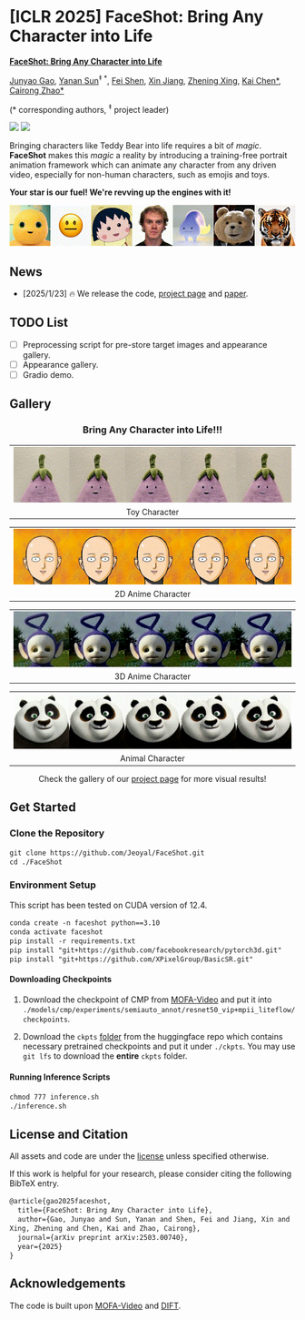 # [ICLR 2025] FaceShot: Bring Any Character into Life
[**FaceShot: Bring Any Character into Life**](https://arxiv.org/abs/2503.00740)

[Junyao Gao](https://jeoyal.github.io/home/), [Yanan Sun](https://scholar.google.com/citations?hl=zh-CN&user=6TA1oPkAAAAJ)<sup>&Dagger; *</sup>, [Fei Shen](https://muzishen.github.io/), [Xin Jiang](https://whitejiang.github.io/), [Zhening Xing](https://scholar.google.com/citations?user=sVYO0GYAAAAJ&hl=en), [Kai Chen*](https://chenkai.site/), [Cairong Zhao*](https://vill-lab.github.io/)

(* corresponding authors, <sup>&Dagger;</sup> project leader)

 <a href='https://www.arxiv.org/abs/2503.00740'><img src='https://img.shields.io/badge/arXiv-2503.00740-b31b1b.svg'></a> 
 <a href='https://faceshot2024.github.io/faceshot/'><img src='https://img.shields.io/badge/Project-Page-Green'></a> 

Bringing characters like Teddy Bear into life requires a bit of *magic*. **FaceShot** makes this *magic* a reality by introducing a training-free portrait animation framework which can animate
any character from any driven video, especially for non-human characters, such as emojis and toys.

**Your star is our fuel!  We're revving up the engines with it!**

<img src="__assets__/teaser.gif">

## News
- [2025/1/23] 🔥 We release the code, [project page](https://faceshot2024.github.io/faceshot/) and [paper](https://www.arxiv.org/abs/2503.00740).

## TODO List
- [ ] Preprocessing script for pre-store target images and appearance gallery.
- [ ] Appearance gallery.
- [ ] Gradio demo.

## Gallery
<div align="center">
  <h3>
    Bring Any Character into Life!!!
  </h3>
</div>

<table align="center">
  <tr>
    <td align="center">
      <img src="__assets__/toy.gif"/>
      <br />
    </td>
  </tr>
  <tr>
    <td colspan="3" align="center" style="border: none;">
      Toy Character
    </td>
  </tr>
</table>

<table align="center">
  <tr>
    <td align="center">
      <img src="__assets__/2danime.gif"/>
      <br />
    </td>
  </tr>
  <tr>
    <td colspan="3" align="center" style="border: none;">
      2D Anime Character
    </td>
  </tr>
</table>

<table align="center">
  <tr>
    <td align="center">
      <img src="__assets__/3danime.gif"/>
      <br />
    </td>
  </tr>
  <tr>
    <td colspan="3" align="center" style="border: none;">
      3D Anime Character
    </td>
  </tr>
</table>

<table align="center">
  <tr>
    <td align="center">
      <img src="__assets__/animal.gif"/>
      <br />
    </td>
  </tr>
  <tr>
    <td colspan="3" align="center" style="border: none;">
      Animal Character
    </td>
  </tr>
</table>

<div align="center">
Check the gallery of our <a href='https://styleshot.github.io/' target='_blank'>project page</a> for more visual results!
</div>

## Get Started
### Clone the Repository

```
git clone https://github.com/Jeoyal/FaceShot.git
cd ./FaceShot
```

### Environment Setup

This script has been tested on CUDA version of 12.4.

```
conda create -n faceshot python==3.10
conda activate faceshot
pip install -r requirements.txt
pip install "git+https://github.com/facebookresearch/pytorch3d.git"
pip install "git+https://github.com/XPixelGroup/BasicSR.git"

```

#### Downloading Checkpoints

1. Download the checkpoint of CMP from [MOFA-Video](https://huggingface.co/MyNiuuu/MOFA-Video-Hybrid/resolve/main/models/cmp/experiments/semiauto_annot/resnet50_vip%2Bmpii_liteflow/checkpoints/ckpt_iter_42000.pth.tar) and put it into `./models/cmp/experiments/semiauto_annot/resnet50_vip+mpii_liteflow/checkpoints`.

2. Download the `ckpts` [folder](https://huggingface.co/MyNiuuu/MOFA-Video-Hybrid/tree/main/ckpts) from the huggingface repo which contains necessary pretrained checkpoints and put it under `./ckpts`. You may use `git lfs` to download the **entire** `ckpts` folder.

    

#### Running Inference Scripts

```
chmod 777 inference.sh
./inference.sh
```

## License and Citation
All assets and code are under the [license](./LICENSE) unless specified otherwise.

If this work is helpful for your research, please consider citing the following BibTeX entry.
```
@article{gao2025faceshot,
  title={FaceShot: Bring Any Character into Life},
  author={Gao, Junyao and Sun, Yanan and Shen, Fei and Jiang, Xin and Xing, Zhening and Chen, Kai and Zhao, Cairong},
  journal={arXiv preprint arXiv:2503.00740},
  year={2025}
}
```

## Acknowledgements
The code is built upon [MOFA-Video](https://github.com/MyNiuuu/MOFA-Video) and [DIFT](https://github.com/Tsingularity/dift).
